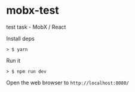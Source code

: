 # mobx-test
test task - MobX / React




Install deps

```
> $ yarn
```

Run it

```
> $ npm run dev
```

Open the web browser to `http://localhost:8080/`

